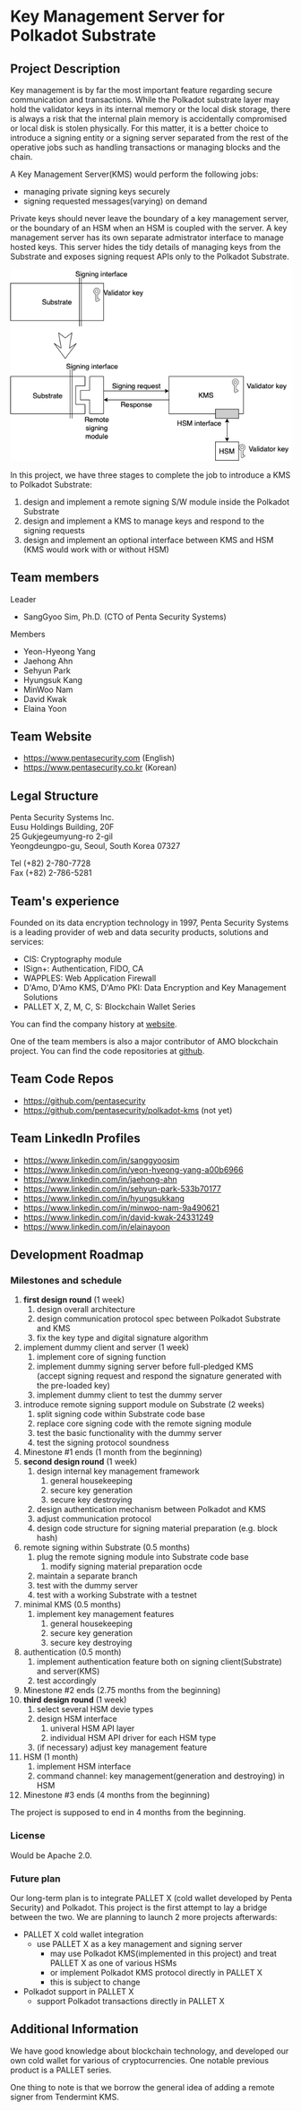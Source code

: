 # Key Management Server for Polkadot Substrate

## Project Description
Key management is by far the most important feature regarding secure
communication and transactions. While the Polkadot substrate layer may hold the
validator keys in its internal memory or the local disk storage, there is
always a risk that the internal plain memory is accidentally compromised or
local disk is stolen physically. For this matter, it is a better choice to
introduce a signing entity or a signing server separated from the rest of the
operative jobs such as handling transactions or managing blocks and the chain.

A Key Management Server(KMS) would perform the following jobs:
- managing private signing keys securely
- signing requested messages(varying) on demand

Private keys should never leave the boundary of a key management server, or the
boundary of an HSM when an HSM is coupled with the server. A key management
server has its own separate admistrator interface to manage hosted keys. This
server hides the tidy details of managing keys from the Substrate and exposes
signing request APIs only to the Polkadot Substrate.

![proposed architecture](polkadot_kms.png)

In this project, we have three stages to complete the job to introduce a KMS to
Polkadot Substrate:
1. design and implement a remote signing S/W module inside the Polkadot
   Substrate
1. design and implement a KMS to manage keys and respond to the signing
   requests
1. design and implement an optional interface between KMS and HSM (KMS would
   work with or without HSM)

## Team members
Leader
* SangGyoo Sim, Ph.D. (CTO of Penta Security Systems)

Members
* Yeon-Hyeong Yang
* Jaehong Ahn
* Sehyun Park
* Hyungsuk Kang
* MinWoo Nam
* David Kwak
* Elaina Yoon

## Team Website	
* https://www.pentasecurity.com (English)
* https://www.pentasecurity.co.kr (Korean)

## Legal Structure 
Penta Security Systems Inc.<br/>
Eusu Holdings Building, 20F<br/>
25 Gukjegeumyung-ro 2-gil<br/>
Yeongdeungpo-gu, Seoul, South Korea 07327<br/>

Tel (+82) 2-780-7728<br/>
Fax (+82) 2-786-5281<br/>

## Team's experience
Founded on its data encryption technology in 1997, Penta Security Systems is a
leading provider of web and data security products, solutions and services:
* CIS: Cryptography module
* ISign+: Authentication, FIDO, CA
* WAPPLES: Web Application Firewall
* D'Amo, D'Amo KMS, D'Amo PKI: Data Encryption and Key Management Solutions
* PALLET X, Z, M, C, S: Blockchain Wallet Series

You can find the company history at
[website](https://www.pentasecurity.com/company/about-us/penta-security-history/).

One of the team members is also a major contributor of AMO blockchain project.
You can find the code repositories at [github](https://github.com/amolabs).

## Team Code Repos
* https://github.com/pentasecurity
* https://github.com/pentasecurity/polkadot-kms (not yet)

## Team LinkedIn Profiles
* https://www.linkedin.com/in/sanggyoosim
* https://www.linkedin.com/in/yeon-hyeong-yang-a00b6966
* https://www.linkedin.com/in/jaehong-ahn
* https://www.linkedin.com/in/sehyun-park-533b70177
* https://www.linkedin.com/in/hyungsukkang
* https://www.linkedin.com/in/minwoo-nam-9a490621
* https://www.linkedin.com/in/david-kwak-24331249
* https://www.linkedin.com/in/elainayoon

## Development Roadmap
### Milestones and schedule
1. **first design round** (1 week)
    1. design overall architecture
    1. design communication protocol spec between Polkadot Substrate and KMS
    1. fix the key type and digital signature algorithm
1. implement dummy client and server (1 week)
    1. implement core of signing function
    1. implement dummy signing server before full-pledged KMS<br/>
       (accept signing request and respond the signature generated with the
       pre-loaded key)
    1. implement dummy client to test the dummy server
1. introduce remote signing support module on Substrate (2 weeks)
    1. split signing code within Substrate code base
    1. replace core signing code with the remote signing module
    1. test the basic functionality with the dummy server
    1. test the signing protocol soundness
1. Minestone #1 ends (1 month from the beginning)
1. **second design round** (1 week)
    1. design internal key management framework
        1. general housekeeping
        1. secure key generation
        1. secure key destroying
    1. design authentication mechanism between Polkadot and KMS
    1. adjust communication protocol
    1. design code structure for signing material preparation (e.g. block hash)
1. remote signing within Substrate (0.5 months)
    1. plug the remote signing module into Substrate code base
        1. modify signing material preparation ocde
    1. maintain a separate branch
    1. test with the dummy server
    1. test with a working Substrate with a testnet
1. minimal KMS (0.5 months)
    1. implement key management features
        1. general housekeeping
        1. secure key generation
        1. secure key destroying
1. authentication (0.5 month)
    1. implement authentication feature both on signing client(Substrate) and
       server(KMS)
    1. test accordingly
1. Minestone #2 ends (2.75 months from the beginning)
1. **third design round** (1 week)
    1. select several HSM devie types
    1. design HSM interface
        1. univeral HSM API layer
        1. individual HSM API driver for each HSM type
    1. (if necessary) adjust key management feature
1. HSM (1 month)
    1. implement HSM interface
    1. command channel: key management(generation and destroying) in HSM
1. Minestone #3 ends (4 months from the beginning)

The project is supposed to end in 4 months from the beginning.

### License
Would be Apache 2.0.

### Future plan
Our long-term plan is to integrate PALLET X (cold wallet developed by Penta
Security) and Polkadot. This project is the first attempt to lay a bridge
between the two. We are planning to launch 2 more projects afterwards:
- PALLET X cold wallet integration
    - use PALLET X as a key management and signing server
        - may use Polkadot KMS(implemented in this project) and treat PALLET X
          as one of various HSMs
        - or implement Polkadot KMS protocol directly in PALLET X
        - this is subject to change
- Polkadot support in PALLET X
    - support Polkadot transactions directly in PALLET X

## Additional Information
We have good knowledge about blockchain technology, and developed our own cold
wallet for various of cryptocurrencies. One notable previous product is a
PALLET series.

One thing to note is that we borrow the general idea of adding a remote signer from Tendermint KMS.
